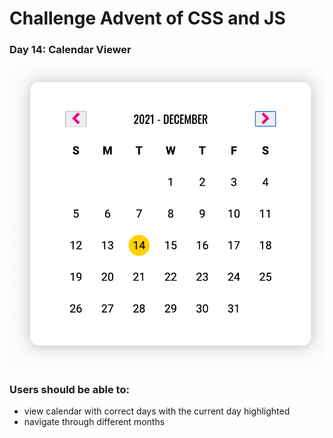 # Challenge Advent of CSS and JS

### Day 14: Calendar Viewer

![calendar viewer](/images/day14-screen.png "Calendar Viewer")

### Users should be able to:

* view calendar with correct days with the current day highlighted
* navigate through different months